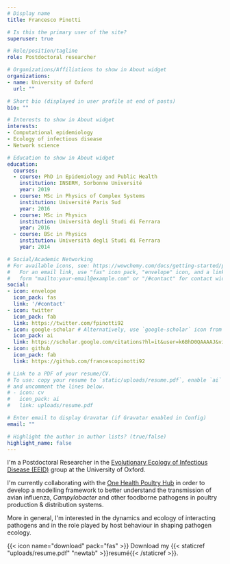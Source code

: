 ```yaml
---
# Display name
title: Francesco Pinotti

# Is this the primary user of the site?
superuser: true

# Role/position/tagline
role: Postdoctoral researcher

# Organizations/Affiliations to show in About widget
organizations:
- name: University of Oxford
  url: ""

# Short bio (displayed in user profile at end of posts)
bio: ""

# Interests to show in About widget
interests:
- Computational epidemiology
- Ecology of infectious disease
- Network science

# Education to show in About widget
education:
  courses:
  - course: PhD in Epidemiology and Public Health
    institution: INSERM, Sorbonne Université
    year: 2019
  - course: MSc in Physics of Complex Systems
    institution: Université Paris Sud 
    year: 2016
  - course: MSc in Physics
    institution: Università degli Studi di Ferrara
    year: 2016
  - course: BSc in Physics
    institution: Università degli Studi di Ferrara
    year: 2014

# Social/Academic Networking
# For available icons, see: https://wowchemy.com/docs/getting-started/page-builder/#icons
#   For an email link, use "fas" icon pack, "envelope" icon, and a link in the
#   form "mailto:your-email@example.com" or "/#contact" for contact widget.
social:
- icon: envelope
  icon_pack: fas
  link: '/#contact'
- icon: twitter
  icon_pack: fab
  link: https://twitter.com/fpinotti92
- icon: google-scholar # Alternatively, use `google-scholar` icon from `ai` icon pack
  icon_pack: ai
  link: https://scholar.google.com/citations?hl=it&user=k6BhD0QAAAAJ&view_op=list_works
- icon: github
  icon_pack: fab
  link: https://github.com/francescopinotti92

# Link to a PDF of your resume/CV.
# To use: copy your resume to `static/uploads/resume.pdf`, enable `ai` icons in `params.toml`, 
# and uncomment the lines below.
# - icon: cv
#   icon_pack: ai
#   link: uploads/resume.pdf

# Enter email to display Gravatar (if Gravatar enabled in Config)
email: ""

# Highlight the author in author lists? (true/false)
highlight_name: false
---
```


I'm a Postdoctoral Researcher in the [Evolutionary Ecology of Infectious Disease (EEID)](https://www.eeid.ox.ac.uk/) group at the University of Oxford.

I'm currently collaborating with the [One Health Poultry Hub](https://www.onehealthpoultry.org/) in order to develop a modelling framework to better understand the transmission of avian influenza, *Campylobacter* and other foodborne pathogens in poultry production & distribution systems. 

More in general, I'm interested in the dynamics and ecology of interacting pathogens and in the role played by host behaviour in shaping pathogen ecology.

{{< icon name="download" pack="fas" >}} Download my {{< staticref "uploads/resume.pdf" "newtab" >}}resumé{{< /staticref >}}.
